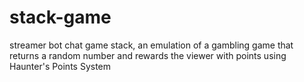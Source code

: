# stack-game
streamer bot chat game stack, an emulation of a gambling game that returns a random number and rewards the viewer with points using Haunter's Points System
